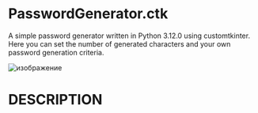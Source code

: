 # PasswordGenerator.ctk
A simple password generator written in Python 3.12.0 using customtkinter. Here you can set the number of generated characters and your own password generation criteria.


![изображение](https://github.com/1nonlySeny/PasswordGenerator.ctk/assets/133978984/cbfe4b8b-778f-4d97-9772-e016127bfaac)

# DESCRIPTION
